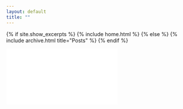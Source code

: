 ```yaml
---
layout: default
title: ""
---
```


{% if site.show_excerpts %}
  {% include home.html %}
{% else %}
  {% include archive.html title="Posts" %}
{% endif %}

<embed src="matthew.pdf" type="application/pdf">


